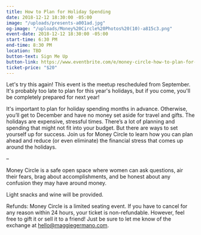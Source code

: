 ```yaml
---
title: How to Plan for Holiday Spending
date: 2018-12-12 18:30:00 -05:00
image: "/uploads/presents-a001ad.jpg"
og-image: "/uploads/Money%20Circle%20Photos%20(10)-a815c3.png"
event-date: 2018-12-12 18:30:00 -05:00
start-time: 6:30 PM
end-time: 8:30 PM
location: TBD
button-text: Sign Me Up
button-link: https://www.eventbrite.com/e/money-circle-how-to-plan-for-holiday-spending-tickets-50456857820
ticket-price: "$20"
---
```


Let's try this again! This event is the meetup rescheduled from September. It's probably too late to plan for this year's holidays, but if you come, you'll be completely prepared for next year!

It's important to plan for holiday spending months in advance. Otherwise, you’ll get to December and have no money set aside for travel and gifts. The holidays are expensive, stressful times. There’s a lot of planning and spending that might not fit into your budget. But there are ways to set yourself up for success. Join us for Money Circle to learn how you can plan ahead and reduce (or even eliminate) the financial stress that comes up around the holidays.

–

Money Circle is a safe open space where women can ask questions, air their fears, brag about accomplishments, and be honest about any confusion they may have around money.

Light snacks and wine will be provided.

Refunds: Money Circle is a limited seating event. If you have to cancel for any reason within 24 hours, your ticket is non-refundable. However, feel free to gift it or sell it to a friend! Just be sure to let me know of the exchange at [hello@maggiegermano.com](mailto:hello@maggiegermano.com).